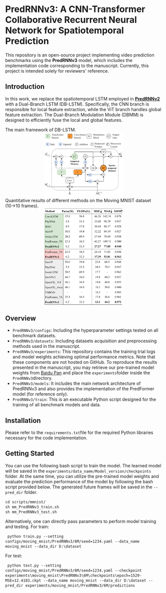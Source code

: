 # PredRNNv3: A CNN-Transformer Collaborative Recurrent Neural Network for Spatiotemporal Prediction
This repository is an open-source project implementing video prediction benchmarks using the **PredRNNv3** model, which includes the implementation code corresponding to the manuscript. Currently, this project is intended solely for reviewers' reference.
##  Introduction
In this work, we replace the spatiotemporal LSTM employed in **[PredRNNv2](https://github.com/thuml/predrnn-pytorch?tab=readme-ov-file)** with a Dual-Branch LSTM (DB-LSTM). Specifically, the CNN branch is responsible for local feature extraction, while the ViT branch handles global feature extraction. The Dual-Branch Modulation Module (DBMM) is designed to efficiently fuse the local and global features.

The main framework of DB-LSTM.
<img src="https://github.com/YouZhou12138/PredRNNv3/blob/main/imgs/DB_LSTM.png" style="display: block; margin: 0 auto; width: 50%;" />
Quantitative results of different methods on the Moving MNIST dataset (10→10 frames).
<img src="https://github.com/YouZhou12138/PredRNNv3/blob/main/imgs/Moving_mnist.png" style="display: block; margin: 0 auto; width: 50%;" />
## Overview
- ```PredRNNv3/configs```: Including the hyperparameter settings tested on all benchmark datasets.
- ```PredRNNv3/datasets```: Including datasets acquisition and preprocessing methods used in the manuscript.
- ```PredRNNv3/experiments```: This repository contains the training trial logs and model weights achieving optimal performance metrics. Note that these components are not hosted on GitHub. To reproduce the results presented in the manuscript, you may retrieve our pre-trained model weights from [Baidu Pan](https://pan.baidu.com/s/1qc3v2yA5djtz2VthMGHW4w?pwd=cqtb) and place the `experiments`folder inside the `PredRNNv3`directory.
- ```PredRNNv3/models```: It includes the main network architecture of PredRNNv3 and also provides the implementation of the PredFormer model (for reference only).
- ```PredRNNv3/train```: This is an executable Python script designed for the training of all benchmark models and data.

## Installation
Please refer to the `requirements.txt`file for the required Python libraries necessary for the code implementation.

## Getting Started
You can use the following bash script to train the model. The learned model will be saved in the `experiments/data_name/Model_version/checkpoints` folder. At the same time, you can utilize the pre-trained model weights and evaluate the prediction performance of the model by following the bash script provided below. The generated future frames will be saved in the `--pred_dir` folder.
```pythonscript
cd scripts/mmnist/
sh mm_PredRNNv3_train.sh
sh mm_PredRNNv3_test.sh
```
Alternatively, one can directly pass parameters to perform model training and testing.
For train:
```pythonscript
 python train.py --setting configs/moving_mnist/PredRNNv3/6M/seed=1234.yaml --data_name moving_mnist --data_dir D:\dataset
```
For test:
```pythonscript
 python test.py --setting configs/moving_mnist/PredRNNv3/6M/seed=1234.yaml --checkpoint experiments\moving_mnist\PredRNNv3\6M\checkpoints\epoch=1529-MSE=12.4183.ckpt --data_name moving_mnist --data_dir D:\dataset --pred_dir experiments/moving_mnist/PredRNNv3/6M/predictions
```


